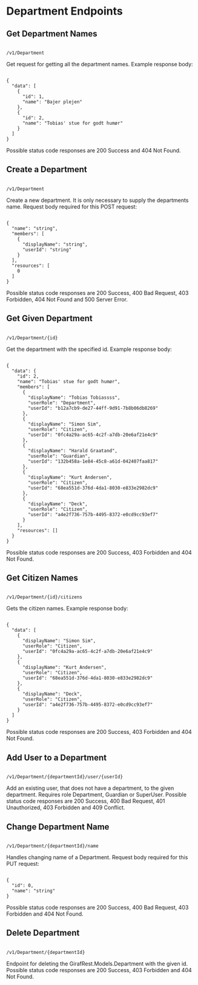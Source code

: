 # Department Endpoints

## Get Department Names

````

/v1/Department

```` 

Get request for getting all the department names.
Example response body:

````

{
  "data": [
    {
      "id": 1,
      "name": "Bajer plejen"
    },
    {
      "id": 2,
      "name": "Tobias' stue for godt humør"
    }
  ]
} 

````

Possible status code responses are 200 Success and 404 Not Found.

## Create a Department

````

/v1/Department

```` 

Create a new department. It is only necessary to supply the departments name.
Request body required for this POST request:

````

{
  "name": "string",
  "members": [
    {
      "displayName": "string",
      "userId": "string"
    }
  ],
  "resources": [
    0
  ]
} 

````

Possible status code responses are 200 Success, 400 Bad Request, 403 Forbidden, 404 Not Found and 500 Server Error.

## Get Given Department

````

/v1/Department/{id}

```` 

Get the department with the specified id.
Example response body:

```` 

{
  "data": {
    "id": 2,
    "name": "Tobias' stue for godt humør",
    "members": [
      {
        "displayName": "Tobias Tobiassss",
        "userRole": "Department",
        "userId": "b12a7cb9-de27-44ff-9d91-7b8b06db8269"
      },
      {
        "displayName": "Simon Sim",
        "userRole": "Citizen",
        "userId": "0fc4a29a-ac65-4c2f-a7db-20e6af21e4c9"
      },
      {
        "displayName": "Harald Graatand",
        "userRole": "Guardian",
        "userId": "132b458a-1e84-45c8-a61d-042407faa817"
      },
      {
        "displayName": "Kurt Andersen",
        "userRole": "Citizen",
        "userId": "68ea551d-376d-4da1-8030-e833e2982dc9"
      },
      {
        "displayName": "Deck",
        "userRole": "Citizen",
        "userId": "a4e2f736-757b-4495-8372-e0cd9cc93ef7"
      }
    ],
    "resources": []
  }
}

````

Possible status code responses are 200 Success, 403 Forbidden and 404 Not Found.

## Get Citizen Names

````

/v1/Department/{id}/citizens

```` 

Gets the citizen names.
Example response body:

```` 

{
  "data": [
    {
      "displayName": "Simon Sim",
      "userRole": "Citizen",
      "userId": "0fc4a29a-ac65-4c2f-a7db-20e6af21e4c9"
    },
    {
      "displayName": "Kurt Andersen",
      "userRole": "Citizen",
      "userId": "68ea551d-376d-4da1-8030-e833e2982dc9"
    },
    {
      "displayName": "Deck",
      "userRole": "Citizen",
      "userId": "a4e2f736-757b-4495-8372-e0cd9cc93ef7"
    }
  ]
}

````

Possible status code responses are 200 Success, 403 Forbidden and 404 Not Found.

## Add User to a Department

````

/v1/Department/{departmentId}/user/{userId}

````

Add an existing user, that does not have a department, to the given department. 
Requires role Department, Guardian or SuperUser.
Possible status code responses are 200 Success, 400 Bad Request, 401 Unauthorized, 403 Forbidden and 409 Conflict.

## Change Department Name

````

/v1/Department/{departmentId}/name

```` 

Handles changing name of a Department.
Request body required for this PUT request:

```` 

{
  "id": 0,
  "name": "string"
}

````

Possible status code responses are 200 Success, 400 Bad Request, 403 Forbidden and 404 Not Found.

## Delete Department

````

/v1/Department/{departmentId}

```` 

Endpoint for deleting the GirafRest.Models.Department with the given id.
Possible status code responses are 200 Success, 403 Forbidden and 404 Not Found.

